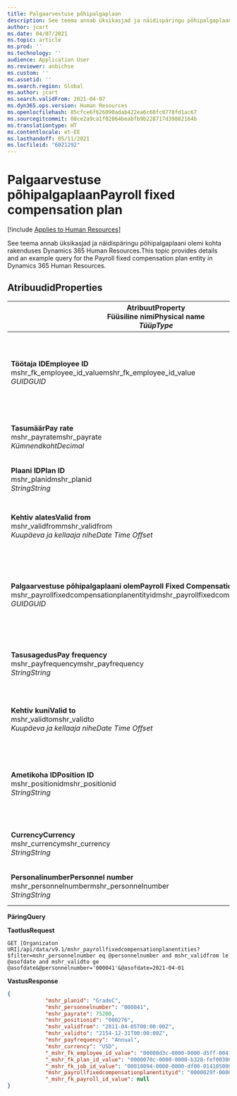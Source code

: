```yaml
---
title: Palgaarvestuse põhipalgaplaan
description: See teema annab üksikasjad ja näidispäringu põhipalgaplaani olemi kohta rakenduses Dynamics 365 Human Resources.
author: jcart
ms.date: 04/07/2021
ms.topic: article
ms.prod: ''
ms.technology: ''
audience: Application User
ms.reviewer: anbichse
ms.custom: ''
ms.assetid: ''
ms.search.region: Global
ms.author: jcart
ms.search.validFrom: 2021-04-07
ms.dyn365.ops.version: Human Resources
ms.openlocfilehash: 85cfce6f626090adab422ea6c60fc0778fd1ac67
ms.sourcegitcommit: 08ce2a9ca1f02064beabfb9b228717d39882164b
ms.translationtype: HT
ms.contentlocale: et-EE
ms.lasthandoff: 05/11/2021
ms.locfileid: "6021292"
---
```

# <a name="payroll-fixed-compensation-plan"></a><span data-ttu-id="7fa73-103">Palgaarvestuse põhipalgaplaan</span><span class="sxs-lookup"><span data-stu-id="7fa73-103">Payroll fixed compensation plan</span></span>

[!include [Applies to Human Resources](../includes/applies-to-hr.md)]

<span data-ttu-id="7fa73-104">See teema annab üksikasjad ja näidispäringu põhipalgaplaani olemi kohta rakenduses Dynamics 365 Human Resources.</span><span class="sxs-lookup"><span data-stu-id="7fa73-104">This topic provides details and an example query for the Payroll fixed compensation plan entity in Dynamics 365 Human Resources.</span></span>

## <a name="properties"></a><span data-ttu-id="7fa73-105">Atribuudid</span><span class="sxs-lookup"><span data-stu-id="7fa73-105">Properties</span></span>

| <span data-ttu-id="7fa73-106">Atribuut</span><span class="sxs-lookup"><span data-stu-id="7fa73-106">Property</span></span><br><span data-ttu-id="7fa73-107">**Füüsiline nimi**</span><span class="sxs-lookup"><span data-stu-id="7fa73-107">**Physical name**</span></span><br><span data-ttu-id="7fa73-108">**_Tüüp_**</span><span class="sxs-lookup"><span data-stu-id="7fa73-108">**_Type_**</span></span> | <span data-ttu-id="7fa73-109">Kasuta</span><span class="sxs-lookup"><span data-stu-id="7fa73-109">Use</span></span> | <span data-ttu-id="7fa73-110">Kirjeldus</span><span class="sxs-lookup"><span data-stu-id="7fa73-110">Description</span></span> |
| --- | --- | --- |
| <span data-ttu-id="7fa73-111">**Töötaja ID**</span><span class="sxs-lookup"><span data-stu-id="7fa73-111">**Employee ID**</span></span><br><span data-ttu-id="7fa73-112">mshr_fk_employee_id_value</span><span class="sxs-lookup"><span data-stu-id="7fa73-112">mshr_fk_employee_id_value</span></span><br><span data-ttu-id="7fa73-113">*GUID*</span><span class="sxs-lookup"><span data-stu-id="7fa73-113">*GUID*</span></span> | <span data-ttu-id="7fa73-114">Kirjutuskaitstud</span><span class="sxs-lookup"><span data-stu-id="7fa73-114">Read-only</span></span><br><span data-ttu-id="7fa73-115">Nõutav</span><span class="sxs-lookup"><span data-stu-id="7fa73-115">Required</span></span><br><span data-ttu-id="7fa73-116">Foreign key:mshr_Employee_id of mshr_payrollemployeeentity entity</span><span class="sxs-lookup"><span data-stu-id="7fa73-116">Foreign key:mshr_Employee_id of mshr_payrollemployeeentity entity</span></span>  | <span data-ttu-id="7fa73-117">Töötaja ID</span><span class="sxs-lookup"><span data-stu-id="7fa73-117">Employee ID</span></span> |
| <span data-ttu-id="7fa73-118">**Tasumäär**</span><span class="sxs-lookup"><span data-stu-id="7fa73-118">**Pay rate**</span></span><br><span data-ttu-id="7fa73-119">mshr_payrate</span><span class="sxs-lookup"><span data-stu-id="7fa73-119">mshr_payrate</span></span><br><span data-ttu-id="7fa73-120">*Kümnendkoht*</span><span class="sxs-lookup"><span data-stu-id="7fa73-120">*Decimal*</span></span> | <span data-ttu-id="7fa73-121">Kirjutuskaitstud</span><span class="sxs-lookup"><span data-stu-id="7fa73-121">Read-only</span></span><br><span data-ttu-id="7fa73-122">Nõutav</span><span class="sxs-lookup"><span data-stu-id="7fa73-122">Required</span></span> | <span data-ttu-id="7fa73-123">Põhipalgaplaanis määratletud tasumäär.</span><span class="sxs-lookup"><span data-stu-id="7fa73-123">Pay rate defined in fixed compensation plan.</span></span> |
| <span data-ttu-id="7fa73-124">**Plaani ID**</span><span class="sxs-lookup"><span data-stu-id="7fa73-124">**Plan ID**</span></span><br><span data-ttu-id="7fa73-125">mshr_planid</span><span class="sxs-lookup"><span data-stu-id="7fa73-125">mshr_planid</span></span><br><span data-ttu-id="7fa73-126">*String*</span><span class="sxs-lookup"><span data-stu-id="7fa73-126">*String*</span></span> | <span data-ttu-id="7fa73-127">Kirjutuskaitstud</span><span class="sxs-lookup"><span data-stu-id="7fa73-127">Read-only</span></span><br><span data-ttu-id="7fa73-128">Nõutav</span><span class="sxs-lookup"><span data-stu-id="7fa73-128">Required</span></span> |<span data-ttu-id="7fa73-129">Määrab palgaplaani.</span><span class="sxs-lookup"><span data-stu-id="7fa73-129">Specifies the compensation plan.</span></span>  |
| <span data-ttu-id="7fa73-130">**Kehtiv alates**</span><span class="sxs-lookup"><span data-stu-id="7fa73-130">**Valid from**</span></span><br><span data-ttu-id="7fa73-131">mshr_validfrom</span><span class="sxs-lookup"><span data-stu-id="7fa73-131">mshr_validfrom</span></span><br><span data-ttu-id="7fa73-132">*Kuupäeva ja kellaaja nihe*</span><span class="sxs-lookup"><span data-stu-id="7fa73-132">*Date Time Offset*</span></span> |  <span data-ttu-id="7fa73-133">Kirjutuskaitstud</span><span class="sxs-lookup"><span data-stu-id="7fa73-133">Read-only</span></span><br><span data-ttu-id="7fa73-134">Nõutav</span><span class="sxs-lookup"><span data-stu-id="7fa73-134">Required</span></span> |<span data-ttu-id="7fa73-135">Töötajaga seotud põhipalga kehtivuse algkuupäev.</span><span class="sxs-lookup"><span data-stu-id="7fa73-135">Date the employee fixed compensation is valid from.</span></span>  |
| <span data-ttu-id="7fa73-136">**Palgaarvestuse põhipalgaplaani olem**</span><span class="sxs-lookup"><span data-stu-id="7fa73-136">**Payroll Fixed Compensation Plan entity**</span></span><br><span data-ttu-id="7fa73-137">mshr_payrollfixedcompensationplanentityid</span><span class="sxs-lookup"><span data-stu-id="7fa73-137">mshr_payrollfixedcompensationplanentityid</span></span><br><span data-ttu-id="7fa73-138">*GUID*</span><span class="sxs-lookup"><span data-stu-id="7fa73-138">*GUID*</span></span> | <span data-ttu-id="7fa73-139">Nõutav</span><span class="sxs-lookup"><span data-stu-id="7fa73-139">Required</span></span><br><span data-ttu-id="7fa73-140">Süsteemi loodud</span><span class="sxs-lookup"><span data-stu-id="7fa73-140">Sytem generated</span></span> | <span data-ttu-id="7fa73-141">Süsteemi loodud GUID-väärtus palgaplaani kordumatuks tuvastamiseks.</span><span class="sxs-lookup"><span data-stu-id="7fa73-141">A system-generated GUID value to uniquely identify the compensation plan.</span></span> |
| <span data-ttu-id="7fa73-142">**Tasusagedus**</span><span class="sxs-lookup"><span data-stu-id="7fa73-142">**Pay frequency**</span></span><br><span data-ttu-id="7fa73-143">mshr_payfrequency</span><span class="sxs-lookup"><span data-stu-id="7fa73-143">mshr_payfrequency</span></span><br><span data-ttu-id="7fa73-144">*String*</span><span class="sxs-lookup"><span data-stu-id="7fa73-144">*String*</span></span> | <span data-ttu-id="7fa73-145">Kirjutuskaitstud</span><span class="sxs-lookup"><span data-stu-id="7fa73-145">Read-only</span></span><br><span data-ttu-id="7fa73-146">Nõutav</span><span class="sxs-lookup"><span data-stu-id="7fa73-146">Required</span></span> |<span data-ttu-id="7fa73-147">Töötajale makstava tasu maksmise sagedus.</span><span class="sxs-lookup"><span data-stu-id="7fa73-147">The frequency the employee will be paid.</span></span>  |
| <span data-ttu-id="7fa73-148">**Kehtiv kuni**</span><span class="sxs-lookup"><span data-stu-id="7fa73-148">**Valid to**</span></span><br><span data-ttu-id="7fa73-149">mshr_validto</span><span class="sxs-lookup"><span data-stu-id="7fa73-149">mshr_validto</span></span><br><span data-ttu-id="7fa73-150">*Kuupäeva ja kellaaja nihe*</span><span class="sxs-lookup"><span data-stu-id="7fa73-150">*Date Time Offset*</span></span> | <span data-ttu-id="7fa73-151">Kirjutuskaitstud</span><span class="sxs-lookup"><span data-stu-id="7fa73-151">Read-only</span></span> <br><span data-ttu-id="7fa73-152">Nõutav</span><span class="sxs-lookup"><span data-stu-id="7fa73-152">Required</span></span> | <span data-ttu-id="7fa73-153">Töötajaga seotud põhipalga kehtivuse lõpukuupäev.</span><span class="sxs-lookup"><span data-stu-id="7fa73-153">Date the employee fixed compensation is valid to.</span></span> |
| <span data-ttu-id="7fa73-154">**Ametikoha ID**</span><span class="sxs-lookup"><span data-stu-id="7fa73-154">**Position ID**</span></span><br><span data-ttu-id="7fa73-155">mshr_positionid</span><span class="sxs-lookup"><span data-stu-id="7fa73-155">mshr_positionid</span></span><br><span data-ttu-id="7fa73-156">*String*</span><span class="sxs-lookup"><span data-stu-id="7fa73-156">*String*</span></span> | <span data-ttu-id="7fa73-157">Kirjutuskaitstud</span><span class="sxs-lookup"><span data-stu-id="7fa73-157">Read-only</span></span> <br><span data-ttu-id="7fa73-158">Nõutav</span><span class="sxs-lookup"><span data-stu-id="7fa73-158">Required</span></span> | <span data-ttu-id="7fa73-159">Töötaja ja põhipalgaplaani registreerimisega seotud ID.</span><span class="sxs-lookup"><span data-stu-id="7fa73-159">Postion ID associated with the employee and fixed compensation plan enrollment.</span></span> |
| <span data-ttu-id="7fa73-160">**Currency**</span><span class="sxs-lookup"><span data-stu-id="7fa73-160">**Currency**</span></span><br><span data-ttu-id="7fa73-161">mshr_currency</span><span class="sxs-lookup"><span data-stu-id="7fa73-161">mshr_currency</span></span><br><span data-ttu-id="7fa73-162">*String*</span><span class="sxs-lookup"><span data-stu-id="7fa73-162">*String*</span></span> | <span data-ttu-id="7fa73-163">Kirjutuskaitstud</span><span class="sxs-lookup"><span data-stu-id="7fa73-163">Read-only</span></span> <br><span data-ttu-id="7fa73-164">Nõutav</span><span class="sxs-lookup"><span data-stu-id="7fa73-164">Required</span></span> |<span data-ttu-id="7fa73-165">Põhipalgaplaani jaoks määratletud valuuta</span><span class="sxs-lookup"><span data-stu-id="7fa73-165">The currency defined for the fixed compensation plan</span></span>   |
| <span data-ttu-id="7fa73-166">**Personalinumber**</span><span class="sxs-lookup"><span data-stu-id="7fa73-166">**Personnel number**</span></span><br><span data-ttu-id="7fa73-167">mshr_personnelnumber</span><span class="sxs-lookup"><span data-stu-id="7fa73-167">mshr_personnelnumber</span></span><br><span data-ttu-id="7fa73-168">*String*</span><span class="sxs-lookup"><span data-stu-id="7fa73-168">*String*</span></span> | <span data-ttu-id="7fa73-169">Kirjutuskaitstud</span><span class="sxs-lookup"><span data-stu-id="7fa73-169">Read-only</span></span><br><span data-ttu-id="7fa73-170">Nõutav</span><span class="sxs-lookup"><span data-stu-id="7fa73-170">Required</span></span> |<span data-ttu-id="7fa73-171">Töötaja kordumatu personalinumber.</span><span class="sxs-lookup"><span data-stu-id="7fa73-171">The employee's unique personnel number.</span></span>  |

<span data-ttu-id="7fa73-172">**Päring**</span><span class="sxs-lookup"><span data-stu-id="7fa73-172">**Query**</span></span>

<span data-ttu-id="7fa73-173">**Taotlus**</span><span class="sxs-lookup"><span data-stu-id="7fa73-173">**Request**</span></span>

```http
GET [Organizaton URI]/api/data/v9.1/mshr_payrollfixedcompensationplanentities?$filter=mshr_personnelnumber eq @personnelnumber and mshr_validfrom le @asofdate and mshr_validto ge @asofdate&@personnelnumber='000041'&@asofdate=2021-04-01
```

<span data-ttu-id="7fa73-174">**Vastus**</span><span class="sxs-lookup"><span data-stu-id="7fa73-174">**Response**</span></span>

```json
{
            "mshr_planid": "GradeC",
            "mshr_personnelnumber": "000041",
            "mshr_payrate": 75200,
            "mshr_positionid": "000276",
            "mshr_validfrom": "2011-04-05T00:00:00Z",
            "mshr_validto": "2154-12-31T00:00:00Z",
            "mshr_payfrequency": "Annual",
            "mshr_currency": "USD",
            "_mshr_fk_employee_id_value": "00000d3c-0000-0000-d5ff-004105000000",
            "_mshr_fk_plan_id_value": "0000070c-0000-0000-b328-fef003000000",
            "_mshr_fk_job_id_value": "00010094-0000-0000-df00-014105000000",
            "mshr_payrollfixedcompensationplanentityid": "0000029f-0000-0000-d5ff-004105000000",
            "_mshr_fk_payroll_id_value": null
}
```
